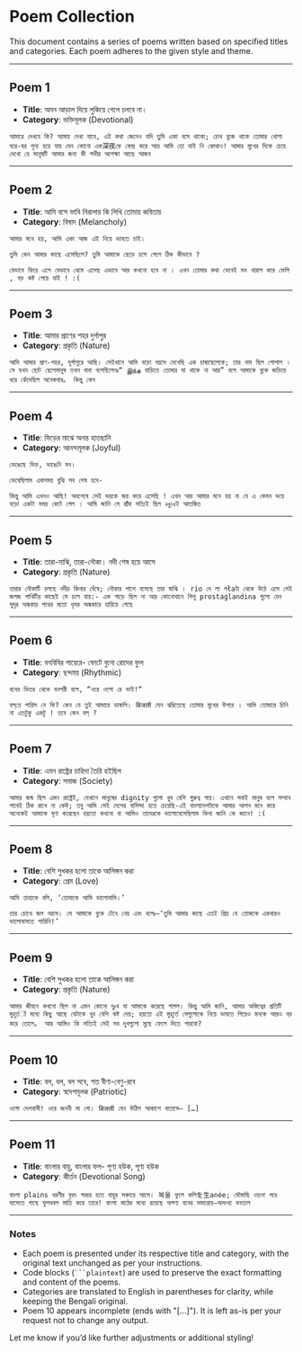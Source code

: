 # Poem Collection

This document contains a series of poems written based on specified titles and categories. Each poem adheres to the given style and theme.

---

## Poem 1

- **Title**: অমন আড়াল দিয়ে লুকিয়ে গেলে চলবে না।
- **Category**: ভক্তিমূলক (Devotional)

```plaintext
আমারে দেখবে কি? আমায় দেখা যাবে, এই কথা জেনেও যদি তুমি একা বসে থাকো; চোখ বুজে থাকে তোমার খোলা ঘরে-ঘর শূন্য হয়ে যায় যেন কোনো এক深夜কে কেন্দ্র করে আর আমি তো যাই নি কোথাও! আমার মুখের দিকে চেয়ে দেখো হে মানুষটি আমার জন্য কী গভীর অপেক্ষা আছে আজব
```

---

## Poem 2

- **Title**: আমি বসে ভাবি নিরালায় কি লিখি তোমায় কবিতায়
- **Category**: বিষাদ (Melancholy)

```plaintext
আমার মনে হয়, আমি একা আজ এই নিয়ে ভাবতে চাই।

তুমি কেন আমার কাছে এসেছিলে? তুমি আমাকে ছেড়ে চলে গেলে ঠিক কীভাবে ?

যেভাবে ফিরে এলে যেভাবে থেমে এসেছ এভাবে আর কখনো হবে না । এখন তোমার কথা ভেবেই মন খারাপ করে ফেলি , বড় কষ্ট পেয়ে যাই ! :(
```

---

## Poem 3

- **Title**: আমার প্রাণের শহর দুর্গাপুর
- **Category**: প্রকৃতি (Nature)

```plaintext
আমি আমার প্রাণ-শহর, দুর্গাপুরে আছি। সেইখানে আমি বড়ো বয়সে দেখেছি এক চাষাছেলেকে; তার নাম ছিল গোপাল । সে যখন ছোট ছেলেমানুষ তখন বাবা বলেছিলেনঃ“ இந்த বাড়িতে তোমার মা থাকে না আর” বলে আমাকে বুকে জড়িয়ে ধরে কেঁদেছিল অনেকবার。 কিন্তু কেন
```

---

## Poem 4

- **Title**: ভিড়ের মাঝে অনন্ত হাতছানি
- **Category**: আনন্দমূলক (Joyful)

```plaintext
ভেঙেছে ভিড়, ভাঙেনি মন।

ভেবেছিলাম একসময় বুঝি সব শেষ হবে-

কিন্তু আমি এখনও আছি! অবশেষে সেই ভয়কে জয় করে এসেছি ! এখন আর আমার মনে হয় না যে এ কেমন ভয়ে বড়ো একটা সময় কেটে গেল । আমি জানি সে दौर সত্যিই ছিল ખૂબই আতঙ্কিত
```

---

## Poem 5

- **Title**: তারা-মাঝি, তারা-নৌকা। নদী শেষ হয়ে আসে
- **Category**: প্রকৃতি (Nature)

```plaintext
তারার নৌকাটি চলছে নদীর কিনার ঘেঁষে; নৌকার পাশে বসেছে তার মাঝি । río দে লা পłaটা থেকে উঠে এসে সেই জলজ পাখিটির কাছেই সে চলে যায়:- এক পাড়ে ছিল না আর কোনোখানে শিশু prostaglandina গুলো যেন সুদূর অন্ধকার পথের মতো ধূসর অন্ধকারে হারিয়ে গেছে
```

---

## Poem 6

- **Title**: বনবিবির পায়েরে- ফোটে বুনো রোদের ফুল
- **Category**: ছন্দময় (Rhythmic)

```plaintext
বনের ভিতর থেকে বনপরী বলে, “ওরে ওগো রে ভাই!“

বল্‌তে পারিস নে কি? কেন যে তুই আমারে ডাকলি। बिजली যেন ঝরিতেছে তোমার মুখের উপরে । আমি তোমারে চিনি না এতটুকু একটু ! তবে কেন বল্ ?
```

---

## Poem 7

- **Title**: এমন রাষ্ট্রের চাহিদা তৈরি হইছিল
- **Category**: সমাজ (Society)

```plaintext
আমার জন্ম ছিল এমন রাষ্ট্রেই, যেখানে মানুষের dignity গুলো খুব বেশি গুরুত্ব পায়। এখানে সবাই মানুষ বলে সম্মান পাবেই ঠিক রাখে না কেউ; তবু আমি সেই দেশের বাসিন্দা হতে চেয়েছি-এই বাংলাদেশটাকে আমার আপন মনে করে অনেকেই আমাকে ঘৃণা করেছেন হয়তো কখনো বা আমিও তাদেরকে ভালোবেসেছিলাম কিনা জানি কে জানে! :(
```

---

## Poem 8

- **Title**: বেশি সুখকর হলো তাকে আলিঙ্গন করা
- **Category**: প্রেম (Love)

```plaintext
আমি তাহাকে বলি, ‘তোমাকে আমি ভালোবাসি।’

তার চোখে জল আসে। সে আমাকে বুকে টেনে নেয় এবং বলেঃ—‘তুমি আমার কাছে এতই প্রিয় যে তোমাকে একবারও ভালোবাসতে পারিনি!’
```

---

## Poem 9

- **Title**: বেশি সুখকর হলো তাকে আলিঙ্গন করা
- **Category**: প্রকৃতি (Nature)

```plaintext
আমার জীবনে কখনো ছিল না এমন কোনো দুঃখ যা আমাকে করেছে পাগল। কিন্তু আমি জানি, আমার অস্তিত্বের প্রতিটি মুহূর্তों মধ্যে কিছু আছে যেটাকে খুব বেশি কষ্ট দেয়; হয়তো এই মুহূর্তে সেগুলোকে নিয়ে ভাবতে গিয়েও মনকে আরও বড় করে তোলে。 আর আমিও কি সত্যিই সেই সব দুখগুলো মুছে ফেলে দিতে পারবো?
```

---

## Poem 10

- **Title**: বল, বল, বল সবে, শত বীণা-বেণু-রবে
- **Category**: স্বদেশমূলক (Patriotic)

```plaintext
ওগো দেশবাসী! ওরে জননী মা গো। बिजली যেন উঠিল আকাশে বাতাসে– […]
```

---

## Poem 11

- **Title**: বাংলার বায়ু, বাংলার ফল- পূণ্য হউক, পূণ্য হউক
- **Category**: কীর্তন (Devotional Song)

```plaintext
বাংলা plains ধরণীর বৃহৎ গহ্বর হতে বায়ুর সঞ্চারে আসে। 복울 ফুলে কলিを生anée; মৌমাছি ওড়না পরে ঘাসেতে গাছে ফুলধবল মাতি করে তারে! বাংলা মাঠের মধ্যে রয়েছে অগণ্য বনের সমারোহ—অসংখ্য বনতলে
```

---

### Notes
- Each poem is presented under its respective title and category, with the original text unchanged as per your instructions.
- Code blocks (` ```plaintext `) are used to preserve the exact formatting and content of the poems.
- Categories are translated to English in parentheses for clarity, while keeping the Bengali original.
- Poem 10 appears incomplete (ends with "[…]"). It is left as-is per your request not to change any output.

Let me know if you’d like further adjustments or additional styling!